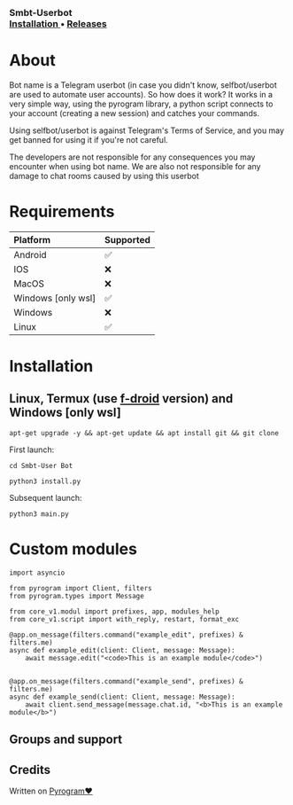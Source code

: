 <p align="center">
    <br>
    <h3><b>Smbt-Userbot</b></h>
    <br>
    <a href='https://github.com/'>
        Installation
    </a>
    •
    <a href="https://github.com/">
        Releases
    </a>
</p>

<h1>About</h1>
<p>Bot name is a Telegram userbot (in case you didn't know, selfbot/userbot are used to automate user accounts). So how does it work? It works in a very simple way, using the pyrogram library, a python script connects to your account (creating a new session) and catches your commands.

Using selfbot/userbot is against Telegram's Terms of Service, and you may get banned for using it if you're not careful.

The developers are not responsible for any consequences you may encounter when using bot name. We are also not responsible for any damage to chat rooms caused by using this userbot</p>

<h1>Requirements</h1>

| Platform| Supported  |
|:-------------|:-------------|
| Android | ✅ |
| IOS     | ❌ |
| MacOS   | ❌ |
| Windows [only wsl]| ✅ |
| Windows | ❌ |
| Linux   | ✅ |
<h1>Installation</h1>


<h2>Linux, Termux (use <a href='https://f-droid.org/en/packages/com.termux/'>f-droid</a> version) and Windows [only wsl]</h2>

<pre><code>apt-get upgrade -y && apt-get update && apt install git && git clone 
</code></pre>

First launch:

<pre><code>cd Smbt-User Bot</code></pre>

<pre><code>python3 install.py</code></pre>

Subsequent launch:

<pre><code>python3 main.py</code></pre>


<h1>Custom modules</h1>


```python3
import asyncio

from pyrogram import Client, filters
from pyrogram.types import Message

from core_v1.modul import prefixes, app, modules_help
from core_v1.script import with_reply, restart, format_exc

@app.on_message(filters.command("example_edit", prefixes) & filters.me)
async def example_edit(client: Client, message: Message):
    await message.edit("<code>This is an example module</code>")


@app.on_message(filters.command("example_send", prefixes) & filters.me)
async def example_send(client: Client, message: Message):
    await client.send_message(message.chat.id, "<b>This is an example module</b>")
```

<h2>Groups and support</h2>


<h2>Credits</h2>


Written on <a href='https://github.com/pyrogram/pyrogram'>Pyrogram❤️</a></h4>
